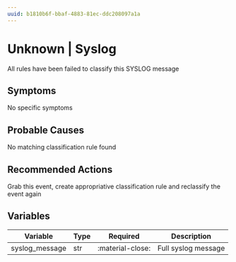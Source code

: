 ```yaml
---
uuid: b1810b6f-bbaf-4883-81ec-ddc208097a1a
---
```

# Unknown | Syslog

All rules have been failed to classify this SYSLOG message

## Symptoms

No specific symptoms

## Probable Causes

No matching classification rule found

## Recommended Actions

Grab this event, create appropriative classification rule and reclassify the event again

## Variables

Variable | Type | Required | Description
--- | --- | --- | ---
syslog_message | str | :material-close: | Full syslog message
